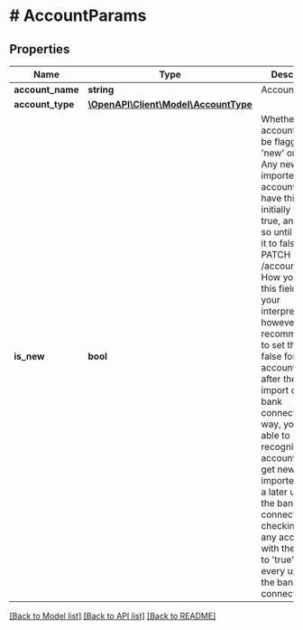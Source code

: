 # # AccountParams

## Properties

Name | Type | Description | Notes
------------ | ------------- | ------------- | -------------
**account_name** | **string** | Account name. | [optional]
**account_type** | [**\OpenAPI\Client\Model\AccountType**](AccountType.md) |  | [optional]
**is_new** | **bool** | Whether this account should be flagged as &#39;new&#39; or not. Any newly imported account will have this flag initially set to true, and remain so until you set it to false (see PATCH /accounts/&lt;id&gt;). How you use this field is up to your interpretation, however it is recommended to set the flag to false for all accounts right after the initial import of the bank connection. This way, you will be able to recognize accounts that get newly imported during a later update of the bank connection, by checking for any accounts with the flag set to &#39;true&#39; after every update of the bank connection. | [optional]

[[Back to Model list]](../../README.md#models) [[Back to API list]](../../README.md#endpoints) [[Back to README]](../../README.md)
